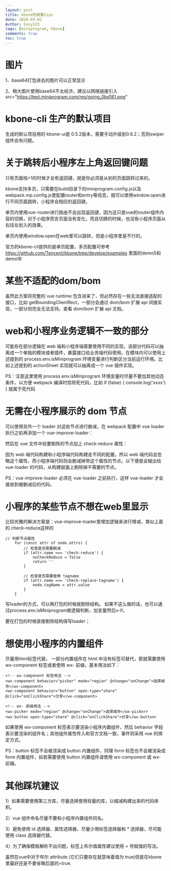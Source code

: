 ```yaml
---
layout: post
title: kbone吃螃蟹tips
date: 2020-03-02
Author: Susy123
tags: [miniprogram, kbone]
comments: true
toc: true
---
```

# 图片
1、base64打包进去的图片可以正常显示

2、稍大图片使用base64不太经济，建议以网络链接引入
src="https://test.miniprogram.com/res/going_0bd161.png"

# kbone-cli 生产的默认项目
生成的默认项目用的 kbone-ui是 0.5.2版本，需要手动升级到0.6.2；否则swiper组件会有问题。

# 关于跳转后小程序左上角返回键问题
只有页面栈>1的时候才会有返回键，就是你必须是从别的页面跳转过来的。 

kbone支持多页，只需要在build目录下的miniprogram.config.js以及webpack.mp.config.js里配置router和entry等信息，就可以使用window.open进行不同页面跳转，小程序会相应的返回键。

单页内使用vue-router进行路由不会出现返回键，因为这只是vue的router组件内容的切换，对于小程序而言页面没有变化，而且切换的时候，也没有小程序页面从右往左划入的效果。

单页内使用window.open在web里可以跳转，但是小程序里是不行的。

官方的kbone-cli提供的是单页配置，多页配置可参考 https://github.com/Tencent/kbone/tree/develop/examples 里面的demo5和demo18




# 某些不适配的dom/bom
虽然此方案将完整的 vue runtime 包含进来了，但必然存在一些无法直接适配的接口，比如 getBoundingClientRect，一部分会通过 dom/bom 扩展 api 间接实现，一部分则完全无法支持。查看 dom/bom 扩展 api 文档。
# web和小程序业务逻辑不一致的部分
可能存在部分逻辑在 web 端和小程序端需要使用不同的实现，该部分代码可以抽离成一个单独的模块或者插件，暴露接口给业务端代码使用。在模块内可以使用上述提到的 process.env.isMiniprogram 环境变量进行判断区分当前运行环境。比如上述提到的 actionSheet 实现就可以抽离成一个 vue 插件实现。

PS：注意这里使用 process.env.isMiniprogram 环境变量时尽量不要加其他动态条件，以方便 webpack 编译时剪除死代码，比如 if (false) { console.log('xxxx') } 就属于死代码
# 无需在小程序展示的 dom 节点
可以使用另外一个 loader 对这些节点进行删减，在 webpack 配置中 vue loader 执行之前再添加一个 vue-improve-loader：

然后在 vue 文件中给要剔除的节点加上 check-reduce 属性：

因为 web 端代码构建和小程序端代码构建走不同的配置，所以 web 端代码会忽略这个属性，而小程序端代码则会删减掉带这个属性的节点。以下便是会输出给 vue-loader 的代码，从构建层面上剔除掉不需要的节点。

PS：vue-improve-loader 必须在 vue-loader 之前执行，这样 vue-loader 才会接收到被删减后的代码。

# 小程序的某些节点不想在web里显示
比较优雅的解决方案是：vue-improve-loader里增加逻辑来进行增减，类似上面的 check-reduce这样的

```
// 判断节点属性
    for (const attr of node.attrs) {
        // 检查是否需要删减
        if (attr.name === 'check-reduce') {
            noCheckReduce = false
            return ''
        }

        // 检查是否需要替换 tagname
        if (attr.name === 'check-replace-tagname') {
            node.tagName = attr.value
        }
    }
```
写loader的方式，可以再打包的时候就剔除结构。
如果不这么做的话，也可以通过process.env.isMiniprogram做逻辑判断，加变量然后v-if。

 要在打包的时候直接剔除结构得写loader；
# 想使用小程序的内置组件
尽量用html标签代替。
一部分内置组件在 html 中没有标签可替代，那就需要使用 wx-component 标签或者使用 wx- 前缀，基本用法如下：

```
<!-- wx-component 标签用法 -->
<wx-component behavior="picker" mode="region" @change="onChange">选择城市</wx-component>
<wx-component behavior="button" open-type="share" @click="onClickShare">分享</wx-component>

<!-- wx- 前缀用法 -->
<wx-picker mode="region" @change="onChange">选择城市</wx-picker>
<wx-button open-type="share" @click="onClickShare">分享</wx-button>
```
如果使用 wx-component 标签表示要渲染小程序内置组件，然后 behavior 字段表示要渲染的组件名；其他组件属性传入和官方文档一致，事件则采用 vue 的绑定方式。

PS：button 标签不会被渲染成 button 内置组件，同理 form 标签也不会被渲染成 form 内置组件，如若需要使用 button 内置组件请使用 wx-component 或 wx- 前缀。


# 其他踩坑建议
1）如果需要使用第三方库，尽量选择使用轻量的库，以缩减构建出来的代码体积。

2）vue 组件命名尽量不要和小程序内置组件同名。

3）避免使用 id 选择器、属性选择器，尽量少用标签选择器和 * 选择器，尽可能使用 class 选择器代替。

4）为了确保模板解析不出问题，标签上布尔值属性建议使用 = 号赋值的写法。

虽然在vue中对于布尔 attribute (它们只要存在就意味着值为 true)但是在kbone里最好还是不要省略后面的=true.
